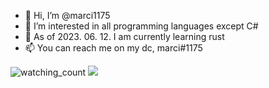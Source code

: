 - 👋 Hi, I’m @marci1175
- 👀 I’m interested in all programming languages except C#
- 🌱 As of 2023. 06. 12. I am currently learning rust
- 📫 You can reach me on my dc, marci#1175
<img src="https://komarev.com/ghpvc/?username=marci1175&color=blue" alt="watching_count" />
<img src="https://camo.githubusercontent.com/bdbcfa877225f3136c979a035a7a46012927c076bf113d6b053cb7c6de20f176/68747470733a2f2f6769746875622d726561646d652d73746174732e76657263656c2e6170702f6170692f746f702d6c616e67733f757365726e616d653d6d61726369313137352673686f775f69636f6e733d74727565266c6f63616c653d656e266c61796f75743d636f6d70616374267468656d653d636861727472657573652d6461726b" />

<!---
marci1175/marci1175 is a ✨ special ✨ repository because its `README.md` (this file) appears on your GitHub profile.
You can click the Preview link to take a look at your changes.
--->
